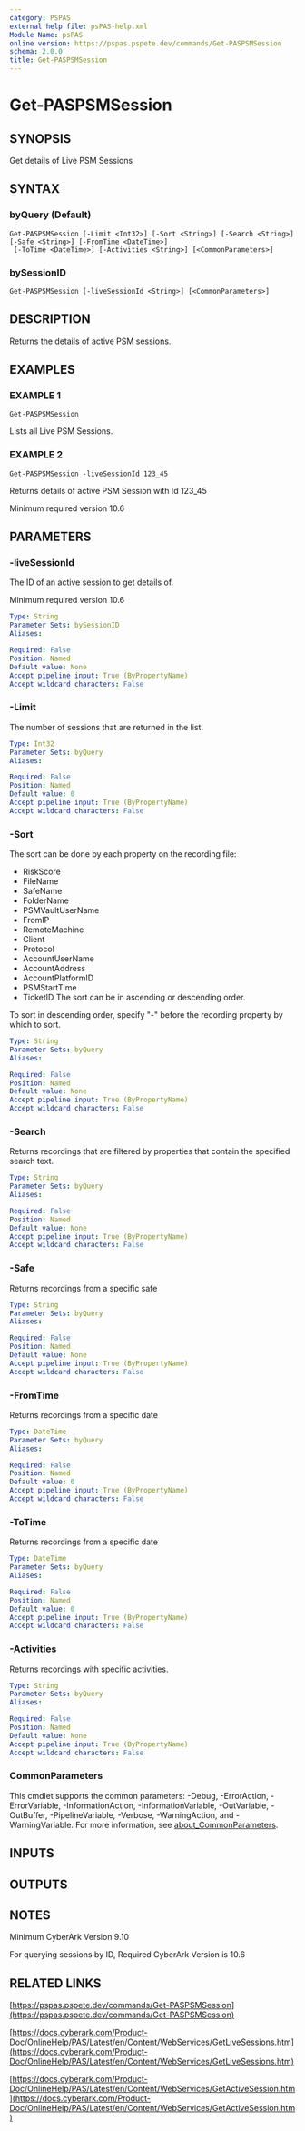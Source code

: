 ```yaml
---
category: PSPAS
external help file: psPAS-help.xml
Module Name: psPAS
online version: https://pspas.pspete.dev/commands/Get-PASPSMSession
schema: 2.0.0
title: Get-PASPSMSession
---
```


# Get-PASPSMSession

## SYNOPSIS
Get details of Live PSM Sessions

## SYNTAX

### byQuery (Default)
```
Get-PASPSMSession [-Limit <Int32>] [-Sort <String>] [-Search <String>] [-Safe <String>] [-FromTime <DateTime>]
 [-ToTime <DateTime>] [-Activities <String>] [<CommonParameters>]
```

### bySessionID
```
Get-PASPSMSession [-liveSessionId <String>] [<CommonParameters>]
```

## DESCRIPTION
Returns the details of active PSM sessions.

## EXAMPLES

### EXAMPLE 1
```
Get-PASPSMSession
```

Lists all Live PSM Sessions.

### EXAMPLE 2
```
Get-PASPSMSession -liveSessionId 123_45
```

Returns details of active PSM Session with Id 123_45

Minimum required version 10.6

## PARAMETERS

### -liveSessionId
The ID of an active session to get details of.

Minimum required version 10.6

```yaml
Type: String
Parameter Sets: bySessionID
Aliases:

Required: False
Position: Named
Default value: None
Accept pipeline input: True (ByPropertyName)
Accept wildcard characters: False
```

### -Limit
The number of sessions that are returned in the list.

```yaml
Type: Int32
Parameter Sets: byQuery
Aliases:

Required: False
Position: Named
Default value: 0
Accept pipeline input: True (ByPropertyName)
Accept wildcard characters: False
```

### -Sort
The sort can be done by each property on the recording file:
 - RiskScore
 - FileName
 - SafeName
 - FolderName
 - PSMVaultUserName
 - FromIP
 - RemoteMachine
 - Client
 - Protocol
 - AccountUserName
 - AccountAddress
 - AccountPlatformID
 - PSMStartTime
 - TicketID
The sort can be in ascending or descending order.

To sort in descending order, specify "-" before the recording property by which to sort.

```yaml
Type: String
Parameter Sets: byQuery
Aliases:

Required: False
Position: Named
Default value: None
Accept pipeline input: True (ByPropertyName)
Accept wildcard characters: False
```

### -Search
Returns recordings that are filtered by properties that contain the specified search text.

```yaml
Type: String
Parameter Sets: byQuery
Aliases:

Required: False
Position: Named
Default value: None
Accept pipeline input: True (ByPropertyName)
Accept wildcard characters: False
```

### -Safe
Returns recordings from a specific safe

```yaml
Type: String
Parameter Sets: byQuery
Aliases:

Required: False
Position: Named
Default value: None
Accept pipeline input: True (ByPropertyName)
Accept wildcard characters: False
```

### -FromTime
Returns recordings from a specific date

```yaml
Type: DateTime
Parameter Sets: byQuery
Aliases:

Required: False
Position: Named
Default value: 0
Accept pipeline input: True (ByPropertyName)
Accept wildcard characters: False
```

### -ToTime
Returns recordings from a specific date

```yaml
Type: DateTime
Parameter Sets: byQuery
Aliases:

Required: False
Position: Named
Default value: 0
Accept pipeline input: True (ByPropertyName)
Accept wildcard characters: False
```

### -Activities
Returns recordings with specific activities.

```yaml
Type: String
Parameter Sets: byQuery
Aliases:

Required: False
Position: Named
Default value: None
Accept pipeline input: True (ByPropertyName)
Accept wildcard characters: False
```

### CommonParameters
This cmdlet supports the common parameters: -Debug, -ErrorAction, -ErrorVariable, -InformationAction, -InformationVariable, -OutVariable, -OutBuffer, -PipelineVariable, -Verbose, -WarningAction, and -WarningVariable. For more information, see [about_CommonParameters](http://go.microsoft.com/fwlink/?LinkID=113216).

## INPUTS

## OUTPUTS

## NOTES
Minimum CyberArk Version 9.10

For querying sessions by ID, Required CyberArk Version is 10.6

## RELATED LINKS

[https://pspas.pspete.dev/commands/Get-PASPSMSession](https://pspas.pspete.dev/commands/Get-PASPSMSession)

[https://docs.cyberark.com/Product-Doc/OnlineHelp/PAS/Latest/en/Content/WebServices/GetLiveSessions.htm](https://docs.cyberark.com/Product-Doc/OnlineHelp/PAS/Latest/en/Content/WebServices/GetLiveSessions.htm)

[https://docs.cyberark.com/Product-Doc/OnlineHelp/PAS/Latest/en/Content/WebServices/GetActiveSession.htm](https://docs.cyberark.com/Product-Doc/OnlineHelp/PAS/Latest/en/Content/WebServices/GetActiveSession.htm)
